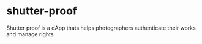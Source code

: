 # shutter-proof
Shutter proof is a dApp thats helps photographers authenticate their works and manage rights.
